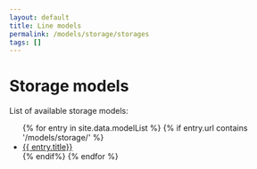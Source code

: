 ```yaml
---
layout: default
title: Line models
permalink: /models/storage/storages
tags: []
---
```



# Storage models

List of available storage models:

<html>
    <ul>
    {% for entry in site.data.modelList %}
        {% if entry.url contains '/models/storage/' %}
        <li><a href="{{ entry.url}}">{{ entry.title}}</a></li>
        {% endif%}
    {% endfor %}
    </ul>
</html>
